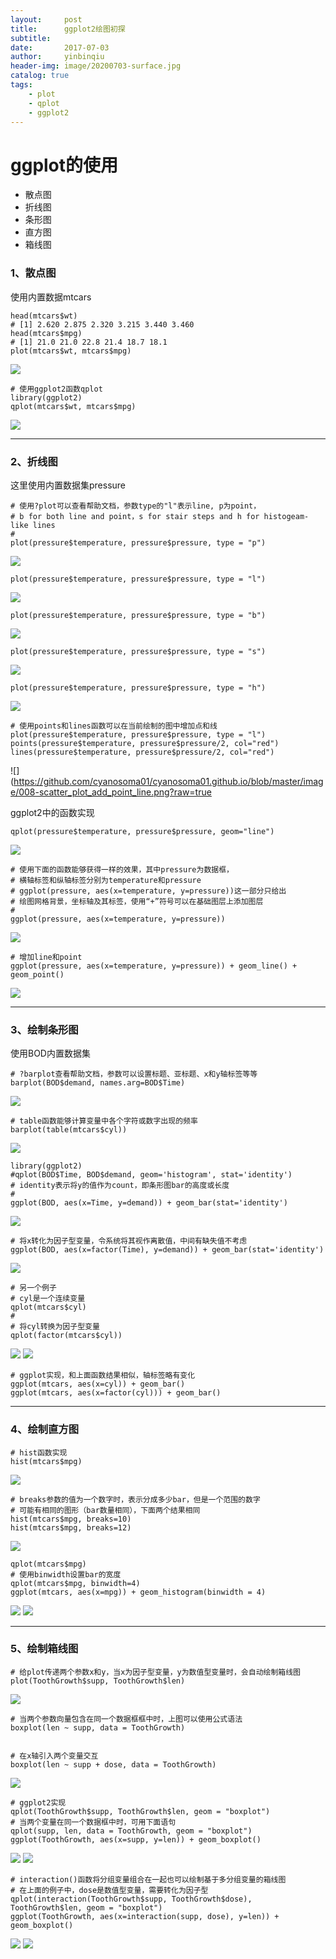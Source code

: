 ```yaml
---
layout:     post
title:      ggplot2绘图初探
subtitle:   
date:       2017-07-03
author:     yinbinqiu
header-img: image/20200703-surface.jpg
catalog: true
tags:
    - plot
    - qplot
    - ggplot2
---
```


# ggplot的使用
- 散点图
- 折线图
- 条形图
- 直方图
- 箱线图

### 1、散点图
使用内置数据mtcars
```
head(mtcars$wt)
# [1] 2.620 2.875 2.320 3.215 3.440 3.460
head(mtcars$mpg)
# [1] 21.0 21.0 22.8 21.4 18.7 18.1
plot(mtcars$wt, mtcars$mpg)
```
![](https://github.com/cyanosoma01/cyanosoma01.github.io/blob/master/image/001-scatter_chart.png?raw=true)
```
# 使用ggplot2函数qplot
library(ggplot2)
qplot(mtcars$wt, mtcars$mpg)
```
![](https://github.com/cyanosoma01/cyanosoma01.github.io/blob/master/image/002-scatter_plot_ggplot2.png?raw=true)

---
### 2、折线图
这里使用内置数据集pressure

```
# 使用?plot可以查看帮助文档，参数type的"l"表示line, p为point，
# b for both line and point，s for stair steps and h for histogeam-like lines
# 
plot(pressure$temperature, pressure$pressure, type = "p")
```
![](https://github.com/cyanosoma01/cyanosoma01.github.io/blob/master/image/003-scatter_point.png?raw=true)
```
plot(pressure$temperature, pressure$pressure, type = "l")
```
![](https://github.com/cyanosoma01/cyanosoma01.github.io/blob/master/image/004-scatter_line.png?raw=true)
```
plot(pressure$temperature, pressure$pressure, type = "b")
```
![](https://github.com/cyanosoma01/cyanosoma01.github.io/blob/master/image/005-scatter_point_line.png?raw=true)
```
plot(pressure$temperature, pressure$pressure, type = "s")
```
![](https://github.com/cyanosoma01/cyanosoma01.github.io/blob/master/image/006-scatter_stair.png?raw=true)
```
plot(pressure$temperature, pressure$pressure, type = "h")
```
![](https://github.com/cyanosoma01/cyanosoma01.github.io/blob/master/image/007-scatter_histogeam_like_line.pnghttps://github.com/cyanosoma01/cyanosoma01.github.io/blob/master/image/005-scatter_point_line.png?raw=true)

```
# 使用points和lines函数可以在当前绘制的图中增加点和线
plot(pressure$temperature, pressure$pressure, type = "l")
points(pressure$temperature, pressure$pressure/2, col="red")
lines(pressure$temperature, pressure$pressure/2, col="red")
```
![](https://github.com/cyanosoma01/cyanosoma01.github.io/blob/master/image/008-scatter_plot_add_point_line.png?raw=true

ggplot2中的函数实现
```
qplot(pressure$temperature, pressure$pressure, geom="line")
```
![](https://github.com/cyanosoma01/cyanosoma01.github.io/blob/master/image/009-scatter_qplot_line.png?raw=true)
```
# 使用下面的函数能够获得一样的效果，其中pressure为数据框，
# 横轴标签和纵轴标签分别为temperature和pressure
# ggplot(pressure, aes(x=temperature, y=pressure))这一部分只给出
# 绘图网格背景，坐标轴及其标签，使用“+”符号可以在基础图层上添加图层
# 
ggplot(pressure, aes(x=temperature, y=pressure))
```
![](https://github.com/cyanosoma01/cyanosoma01.github.io/blob/master/image/ggplot_background.png?raw=true)
```
# 增加line和point
ggplot(pressure, aes(x=temperature, y=pressure)) + geom_line() + geom_point()
```
![](https://github.com/cyanosoma01/cyanosoma01.github.io/blob/master/image/010-scatter_qplot_line_point.png?raw=true)

---
### 3、绘制条形图
使用BOD内置数据集
```
# ?barplot查看帮助文档，参数可以设置标题、亚标题、x和y轴标签等等
barplot(BOD$demand, names.arg=BOD$Time)
```
![](https://github.com/cyanosoma01/cyanosoma01.github.io/blob/master/image/011-barplot01.png?raw=true)


```
# table函数能够计算变量中各个字符或数字出现的频率
barplot(table(mtcars$cyl))
```
![](https://github.com/cyanosoma01/cyanosoma01.github.io/blob/master/image/012-barplot_table.png?raw=true)



```
library(ggplot2)
#qplot(BOD$Time, BOD$demand, geom='histogram', stat='identity')
# identity表示将y的值作为count，即条形图bar的高度或长度
#
ggplot(BOD, aes(x=Time, y=demand)) + geom_bar(stat='identity')
```
![](https://github.com/cyanosoma01/cyanosoma01.github.io/blob/master/image/013-barplot-ggplot-init.png?raw=true)


```
# 将x转化为因子型变量，令系统将其视作离散值，中间有缺失值不考虑
ggplot(BOD, aes(x=factor(Time), y=demand)) + geom_bar(stat='identity')
```
![](https://github.com/cyanosoma01/cyanosoma01.github.io/blob/master/image/015-barplot_x_2_factor.png?raw=true)


```
# 另一个例子
# cyl是一个连续变量
qplot(mtcars$cyl)
#
# 将cyl转换为因子型变量 
qplot(factor(mtcars$cyl))
```
![](https://github.com/cyanosoma01/cyanosoma01.github.io/blob/master/image/016-qplot_mtcars_cyl.png) 
![](https://github.com/cyanosoma01/cyanosoma01.github.io/blob/master/image/017-barplot_fator_mtcars%24cyl.png?raw=true)

```
# ggplot实现，和上面函数结果相似，轴标签略有变化
ggplot(mtcars, aes(x=cyl)) + geom_bar()
ggplot(mtcars, aes(x=factor(cyl))) + geom_bar()
```



---

### 4、绘制直方图
```
# hist函数实现
hist(mtcars$mpg)
```
![](https://github.com/cyanosoma01/cyanosoma01.github.io/blob/master/image/018-histogram_hist.png?raw=true)


```
# breaks参数的值为一个数字时，表示分成多少bar，但是一个范围的数字
# 可能有相同的图形（bar数量相同），下面两个结果相同
hist(mtcars$mpg, breaks=10)
hist(mtcars$mpg, breaks=12)
```
![](https://github.com/cyanosoma01/cyanosoma01.github.io/blob/master/image/histogram_hist_breaks.png?raw=true)



```
qplot(mtcars$mpg)
# 使用binwidth设置bar的宽度
qplot(mtcars$mpg, binwidth=4)
ggplot(mtcars, aes(x=mpg)) + geom_histogram(binwidth = 4)
```
![](https://github.com/cyanosoma01/cyanosoma01.github.io/blob/master/image/019-histogram_qplot_init.png?raw=true)
![](https://github.com/cyanosoma01/cyanosoma01.github.io/blob/master/image/020-histogram_binwidth_ggplot.png?raw=true)

---

### 5、绘制箱线图

```
# 给plot传递两个参数x和y，当x为因子型变量，y为数值型变量时，会自动绘制箱线图
plot(ToothGrowth$supp, ToothGrowth$len)
```
![](https://github.com/cyanosoma01/cyanosoma01.github.io/blob/master/image/021-boxplot_init.png?raw=true)

```
# 当两个参数向量包含在同一个数据框框中时，上图可以使用公式语法
boxplot(len ~ supp, data = ToothGrowth)
```
![]()




```
# 在x轴引入两个变量交互
boxplot(len ~ supp + dose, data = ToothGrowth)
```
![](https://github.com/cyanosoma01/cyanosoma01.github.io/blob/master/image/022-boxplot_add_dose.png?raw=true)


```
# ggplot2实现
qplot(ToothGrowth$supp, ToothGrowth$len, geom = "boxplot")
# 当两个变量在同一个数据框中时，可用下面语句
qplot(supp, len, data = ToothGrowth, geom = "boxplot")
ggplot(ToothGrowth, aes(x=supp, y=len)) + geom_boxplot()
```
![](https://github.com/cyanosoma01/cyanosoma01.github.io/blob/master/image/023-qplot_boxplot.png?raw=true)
![](https://github.com/cyanosoma01/cyanosoma01.github.io/blob/master/image/024-ggplot_boxplot.png?raw=true)


```
# interaction()函数将分组变量组合在一起也可以绘制基于多分组变量的箱线图
# 在上面的例子中，dose是数值型变量，需要转化为因子型
qplot(interaction(ToothGrowth$supp, ToothGrowth$dose), ToothGrowth$len, geom = "boxplot")
ggplot(ToothGrowth, aes(x=interaction(supp, dose), y=len)) + geom_boxplot()
```
![](https://github.com/cyanosoma01/cyanosoma01.github.io/blob/master/image/025-qplot_boxplot_add_dose_interaction.png?raw=true)
![](https://github.com/cyanosoma01/cyanosoma01.github.io/blob/master/image/026-ggplot_boxplot_add_dose_interaction.png?raw=true)



